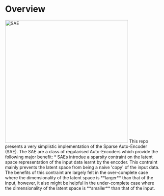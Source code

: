 # Overview
<img src="https://github.com/user-attachments/assets/216df41a-dc2e-4c89-be67-97e1359157e3" alt="SAE" width="400"/>
This repo presents a very simplistic implementation of the Sparse Auto-Encoder (SAE). The SAE are a class of regularised Auto-Encoders which provide the following major benefit:
* SAEs introdue a sparsity contraint on the latent space representation of the input data learnt by the encoder. This contraint mainly prevents the latent space from being a naive 'copy' of the input data. The benefits of this contraint are largely felt in the over-complete case where the dimensionality of the latent space is **larger** than that of the input, however, it also might be helpful in the under-complete case where the dimensionality of the latent space is **smaller** than that of the input.

 

